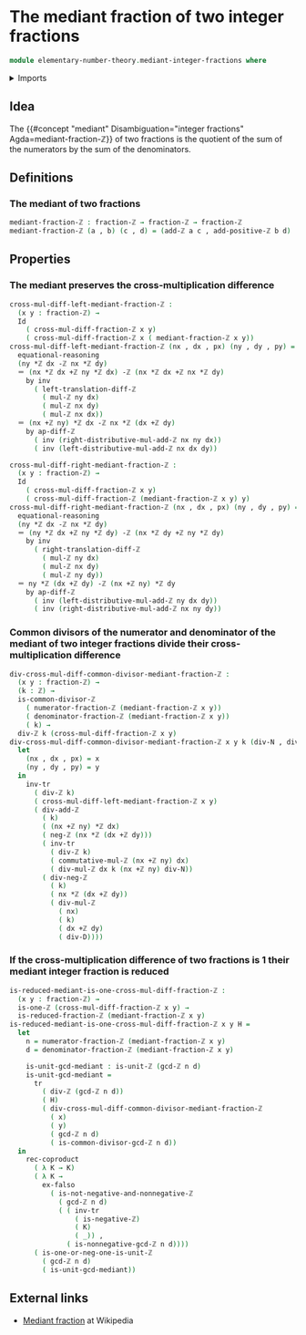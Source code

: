 # The mediant fraction of two integer fractions

```agda
module elementary-number-theory.mediant-integer-fractions where
```

<details><summary>Imports</summary>

```agda
open import elementary-number-theory.addition-integers
open import elementary-number-theory.addition-positive-and-negative-integers
open import elementary-number-theory.cross-multiplication-difference-integer-fractions
open import elementary-number-theory.difference-integers
open import elementary-number-theory.divisibility-integers
open import elementary-number-theory.greatest-common-divisor-integers
open import elementary-number-theory.integer-fractions
open import elementary-number-theory.integers
open import elementary-number-theory.multiplication-integers
open import elementary-number-theory.negative-integers
open import elementary-number-theory.positive-and-negative-integers
open import elementary-number-theory.reduced-integer-fractions

open import foundation.coproduct-types
open import foundation.dependent-pair-types
open import foundation.empty-types
open import foundation.identity-types
open import foundation.transport-along-identifications
```

</details>

## Idea

The
{{#concept "mediant" Disambiguation="integer fractions" Agda=mediant-fraction-ℤ}}
of two fractions is the quotient of the sum of the numerators by the sum of the
denominators.

## Definitions

### The mediant of two fractions

```agda
mediant-fraction-ℤ : fraction-ℤ → fraction-ℤ → fraction-ℤ
mediant-fraction-ℤ (a , b) (c , d) = (add-ℤ a c , add-positive-ℤ b d)
```

## Properties

### The mediant preserves the cross-multiplication difference

```agda
cross-mul-diff-left-mediant-fraction-ℤ :
  (x y : fraction-ℤ) →
  Id
    ( cross-mul-diff-fraction-ℤ x y)
    ( cross-mul-diff-fraction-ℤ x ( mediant-fraction-ℤ x y))
cross-mul-diff-left-mediant-fraction-ℤ (nx , dx , px) (ny , dy , py) =
  equational-reasoning
  (ny *ℤ dx -ℤ nx *ℤ dy)
  ＝ (nx *ℤ dx +ℤ ny *ℤ dx) -ℤ (nx *ℤ dx +ℤ nx *ℤ dy)
    by inv
      ( left-translation-diff-ℤ
        ( mul-ℤ ny dx)
        ( mul-ℤ nx dy)
        ( mul-ℤ nx dx))
  ＝ (nx +ℤ ny) *ℤ dx -ℤ nx *ℤ (dx +ℤ dy)
    by ap-diff-ℤ
      ( inv (right-distributive-mul-add-ℤ nx ny dx))
      ( inv (left-distributive-mul-add-ℤ nx dx dy))

cross-mul-diff-right-mediant-fraction-ℤ :
  (x y : fraction-ℤ) →
  Id
    ( cross-mul-diff-fraction-ℤ x y)
    ( cross-mul-diff-fraction-ℤ (mediant-fraction-ℤ x y) y)
cross-mul-diff-right-mediant-fraction-ℤ (nx , dx , px) (ny , dy , py) =
  equational-reasoning
  (ny *ℤ dx -ℤ nx *ℤ dy)
  ＝ (ny *ℤ dx +ℤ ny *ℤ dy) -ℤ (nx *ℤ dy +ℤ ny *ℤ dy)
    by inv
      ( right-translation-diff-ℤ
        ( mul-ℤ ny dx)
        ( mul-ℤ nx dy)
        ( mul-ℤ ny dy))
  ＝ ny *ℤ (dx +ℤ dy) -ℤ (nx +ℤ ny) *ℤ dy
    by ap-diff-ℤ
      ( inv (left-distributive-mul-add-ℤ ny dx dy))
      ( inv (right-distributive-mul-add-ℤ nx ny dy))
```

### Common divisors of the numerator and denominator of the mediant of two integer fractions divide their cross-multiplication difference

```agda
div-cross-mul-diff-common-divisor-mediant-fraction-ℤ :
  (x y : fraction-ℤ) →
  (k : ℤ) →
  is-common-divisor-ℤ
    ( numerator-fraction-ℤ (mediant-fraction-ℤ x y))
    ( denominator-fraction-ℤ (mediant-fraction-ℤ x y))
    ( k) →
  div-ℤ k (cross-mul-diff-fraction-ℤ x y)
div-cross-mul-diff-common-divisor-mediant-fraction-ℤ x y k (div-N , div-D) =
  let
    (nx , dx , px) = x
    (ny , dy , py) = y
  in
    inv-tr
      ( div-ℤ k)
      ( cross-mul-diff-left-mediant-fraction-ℤ x y)
      ( div-add-ℤ
        ( k)
        ( (nx +ℤ ny) *ℤ dx)
        ( neg-ℤ (nx *ℤ (dx +ℤ dy)))
        ( inv-tr
          ( div-ℤ k)
          ( commutative-mul-ℤ (nx +ℤ ny) dx)
          ( div-mul-ℤ dx k (nx +ℤ ny) div-N))
        ( div-neg-ℤ
          ( k)
          ( nx *ℤ (dx +ℤ dy))
          ( div-mul-ℤ
            ( nx)
            ( k)
            ( dx +ℤ dy)
            ( div-D))))
```

### If the cross-multiplication difference of two fractions is 1 their mediant integer fraction is reduced

```agda
is-reduced-mediant-is-one-cross-mul-diff-fraction-ℤ :
  (x y : fraction-ℤ) →
  is-one-ℤ (cross-mul-diff-fraction-ℤ x y) →
  is-reduced-fraction-ℤ (mediant-fraction-ℤ x y)
is-reduced-mediant-is-one-cross-mul-diff-fraction-ℤ x y H =
  let
    n = numerator-fraction-ℤ (mediant-fraction-ℤ x y)
    d = denominator-fraction-ℤ (mediant-fraction-ℤ x y)

    is-unit-gcd-mediant : is-unit-ℤ (gcd-ℤ n d)
    is-unit-gcd-mediant =
      tr
        ( div-ℤ (gcd-ℤ n d))
        ( H)
        ( div-cross-mul-diff-common-divisor-mediant-fraction-ℤ
          ( x)
          ( y)
          ( gcd-ℤ n d)
          ( is-common-divisor-gcd-ℤ n d))
  in
    rec-coproduct
      ( λ K → K)
      ( λ K →
        ex-falso
          ( is-not-negative-and-nonnegative-ℤ
            ( gcd-ℤ n d)
            ( ( inv-tr
                ( is-negative-ℤ)
                ( K)
                ( _)) ,
              ( is-nonnegative-gcd-ℤ n d))))
      ( is-one-or-neg-one-is-unit-ℤ
        ( gcd-ℤ n d)
        ( is-unit-gcd-mediant))
```

## External links

- [Mediant fraction](<https://en.wikipedia.org/wiki/Mediant_(mathematics)>) at
  Wikipedia
